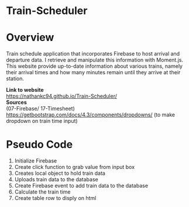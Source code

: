 # Train-Scheduler

# Overview

Train schedule application that incorporates Firebase to host arrival and departure data. I retrieve and manipulate this information with Moment.js. This website provide up-to-date information about various trains, namely their arrival times and how many minutes remain until they arrive at their station.

__Link to website__ <br>
https://nathankc94.github.io/Train-Scheduler/<br>
__Sources__ <br>
(07-Firebase/ 17-Timesheet)
https://getbootstrap.com/docs/4.3/components/dropdowns/ (to make dropdown on train time input)

# Pseudo Code 
1. Initialize Firebase
1. Create click function to grab value from input box
1. Creates local object to hold train data
1. Uploads train data to the database
1. Create Firebase event to add train data to the database
1. Calculate the train time
1. Create table row to disply on html

